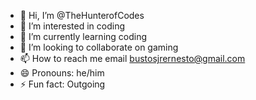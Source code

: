 - 👋 Hi, I’m @TheHunterofCodes
- 👀 I’m interested in coding 
- 🌱 I’m currently learning coding 
- 💞️ I’m looking to collaborate on gaming 
- 📫 How to reach me email bustosjrernesto@gmail.com
- 😄 Pronouns: he/him
- ⚡ Fun fact: Outgoing 

<!---
TheHunterofCodes/TheHunterofCodes is a ✨ special ✨ repository because its `README.md` (this file) appears on your GitHub profile.
You can click the Preview link to take a look at your changes.
--->
